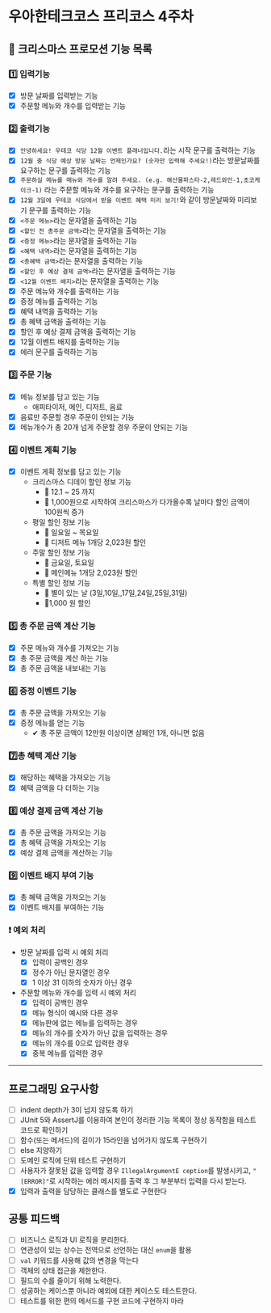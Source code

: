 # 우아한테크코스 프리코스 4주차

## 🎄 크리스마스 프로모션 기능 목록

### 1️⃣ 입력기능

- [x]  방문 날짜를 입력받는 기능
- [x] 주문할 메뉴와 개수를 입력받는 기능

### 2️⃣ 출력기능

- [x] `안녕하세요! 우테코 식당 12월 이벤트 플래너입니다.`라는 시작 문구를 출력하는 기능
- [x] `12월 중 식당 예상 방문 날짜는 언제인가요? (숫자만 입력해 주세요!)`라는 방문날짜를 요구하는 문구를 출력하는 기능
- [x] `주문하실 메뉴를 메뉴와 개수를 알려 주세요. (e.g. 해산물파스타-2,레드와인-1,초코케이크-1)` 라는 주문할 메뉴와 개수를 요구하는 문구를 출력하는 기능
- [x] `12월 3일에 우테코 식당에서 받을 이벤트 혜택 미리 보기!`와 같이 방문날짜와 미리보기 문구를 출력하는 기능
- [x] `<주문 메뉴>`라는 문자열을 출력하는 기능
- [x] `<할인 전 총주문 금액>`라는 문자열을 출력하는 기능
- [x] `<증정 메뉴>`라는 문자열을 출력하는 기능
- [x] `<혜택 내역>`라는 문자열을 출력하는 기능
- [x] `<총혜택 금액>`라는 문자열을 출력하는 기능
- [x] `<할인 후 예상 결제 금액>`라는 문자열을 출력하는 기능
- [x] `<12월 이벤트 배지>`라는 문자열을 출력하는 기능
- [x] 주문 메뉴와 개수를 출력하는 기능
- [x] 증정 메뉴를 출력하는 기능
- [x] 혜택 내역을 출력하는 기능
- [x] 총 혜택 금액을 출력하는 기능
- [x] 할인 후 예상 결제 금액을 출력하는 기능
- [x] 12월 이벤트 배지를 출력하는 기능
- [x] 에러 문구를 출력하는 기능

### 3️⃣ 주문 기능

- [x] 메뉴 정보를 담고 있는 기능
    - 애피타이저, 메인, 디저트, 음료
- [x] 음료만 주문할 경우 주문이 안되는 기능
- [x] 메뉴개수가 총 20개 넘게 주문할 경우 주문이 안되는 기능

### 4️⃣ 이벤트 계획 기능

- [x] 이벤트 게획 정보를 담고 있는 기능
    - 크리스마스 디데이 할인 정보 기능
        - 📅 12.1 ~ 25 까지
        - 🎉 1,000원으로 시작하여 크리스마스가 다가올수록 날마다 할인 금액이 100원씩 증가
    - 평일 할인 정보 기능
        - 📅 일요일 ~ 목요일
        - 🎉 디저트 메뉴 1개당 2,023원 할인
    - 주말 할인 정보 기능
        - 📅 금요일, 토요일
        - 🎉 메인메뉴 1개당 2,023원 할인
    - 특별 할인 정보 기능
        - 📅 별이 있는 날 (3일,10일,,17일,24일,25일,31일)
        - 🎉1,000 원 할인

### 5️⃣ 총 주문 금액 계산 기능

- [x] 주문 메뉴와 개수를 가져오는 기능
- [x] 총 주문 금액을 계산 하는 기능
- [x] 총 주문 금액을 내보내는 기능

### 6️⃣ 증정 이벤트 기능

- [x] 총 주문 금액을 가져오는 기능
- [x] 증정 메뉴를 얻는 기능
    - ✔ 총 주문 금액이 12만원 이상이면 샴페인 1개, 아니면 없음

### 7️⃣총 혜택 계산 기능

- [x] 해당하는 혜택을 가져오는 기능
- [x] 혜택 금액을 다 더하는 기능

### 8️⃣ 예상 결제 금액 계산 기능

- [x] 총 주문 금액을 가져오는 기능
- [x] 총 혜택 금액을 가져오는 기능
- [x] 예상 결제 금액을 계산하는 기능

### 9️⃣ 이벤트 배지 부여 기능

- [x] 총 혜택 금액을 가져오는 기능
- [x] 이벤트 배지를 부여하는 기능 

### ❗ 예외 처리
- 방문 날짜를 입력 시 예외 처리
  - [x] 입력이 공백인 경우
  - [x] 정수가 아닌 문자열인 경우
  - [x] 1 이상 31 이하의 숫자가 아닌 경우
- 주문할 메뉴와 개수를 입력 시 예외 처리
  - [x] 입력이 공백인 경우 
  - [x] 메뉴 형식이 예시와 다른 경우
  - [x] 메뉴판에 없는 메뉴를 입력하는 경우
  - [x] 메뉴의 개수를 숫자가 아닌 값을 입력하는 경우
  - [x] 메뉴의 개수를 0으로 입력한 경우
  - [x] 중복 메뉴를 입력한 경우

---

## 프로그래밍 요구사항 
- [ ]  indent depth가 3이 넘지 않도록 하기
- [ ]  JUnit 5와 AssertJ를 이용하여 본인이 정리한 기능 목록이 정상 동작함을 테스트 코드로 확인하기
- [ ]  함수(또는 메서드)의 길이가 15라인을 넘어가지 않도록 구현하기
- [ ]  else 지양하기
- [ ]  도메인 로직에 단위 테스트 구현하기
- [ ] 사용자가 잘못된 값을 입력할 경우 `IllegalArgumentE ception`를 발생시키고, `"[ERROR]"`로 시작하는 에러 메시지를 출력 후 그 부분부터 입력을 다시 받는다.
- [x]  입력과 출력을 담당하는 클래스를 별도로 구현한다

## 공통 피드백

- [ ] 비즈니스 로직과 UI 로직을 분리한다.
- [ ] 연관성이 있는 상수는 전역으로 선언하는 대신 `enum`을 활용
- [ ] `val` 키워드를 사용해 값의 변경을 막는다
- [ ] 객체의 상태 접근을 제한한다.
- [ ] 필드의 수를 줄이기 위해 노력한다.
- [ ] 성공하는 케이스뿐 아니라 예외에 대한 케이스도 테스트한다.
- [ ] 테스트를 위한 편의 메서드를 구현 코드에 구현하지 마라